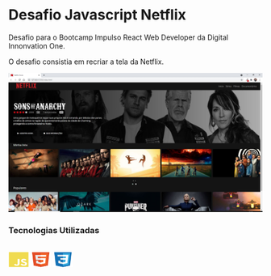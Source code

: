 # Desafio Javascript Netflix


Desafio para o Bootcamp Impulso React Web Developer da Digital Innonvation One.

O desafio consistia em recriar a tela da Netflix. 


<center>

![Print da galeria de fotos](https://github.com/JuninhoSouza25/desafio-netflix/blob/main/img/netflix.JPG)

</center>


### Tecnologias Utilizadas
  
<div style="display: inline_block"><br>
  <img align="center" alt="Juninho-Js" height="30" width="40" src="https://raw.githubusercontent.com/devicons/devicon/master/icons/javascript/javascript-plain.svg">
  <img align="center" alt="Juninho-HTML" height="30" width="40" src="https://raw.githubusercontent.com/devicons/devicon/master/icons/html5/html5-original.svg">
  <img align="center" alt="Juninho-CSS" height="30" width="40" src="https://raw.githubusercontent.com/devicons/devicon/master/icons/css3/css3-original.svg">
</div>
